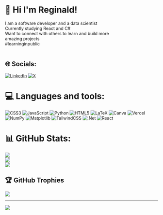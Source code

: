 # 💫 Hi I'm Reginald!
I am a software developer and a data scientist<br>Currently studying React and C# <br>Want to connect with others to learn and build more <br>amazing projects <br>#learninginpublic   <br><br>


## 🌐 Socials:
[![LinkedIn](https://img.shields.io/badge/LinkedIn-%230077B5.svg?logo=linkedin&logoColor=white)](https://linkedin.com/in/www.linkedin.com/in/reginald-owusu-kwaku) [![X](https://img.shields.io/badge/X-black.svg?logo=X&logoColor=white)](https://x.com/@re_ggie12) 

# 💻 Languages and tools:
<!---[C#](https://img.shields.io/badge/c%23-%23239120.svg?style=for-the-badge&logo=csharp&logoColor=white) ---> 
![CSS3](https://img.shields.io/badge/css3-%231572B6.svg?style=for-the-badge&logo=css3&logoColor=white) ![JavaScript](https://img.shields.io/badge/javascript-%23323330.svg?style=for-the-badge&logo=javascript&logoColor=%23F7DF1E) ![Python](https://img.shields.io/badge/python-3670A0?style=for-the-badge&logo=python&logoColor=ffdd54) ![HTML5](https://img.shields.io/badge/html5-%23E34F26.svg?style=for-the-badge&logo=html5&logoColor=white) ![LaTeX](https://img.shields.io/badge/latex-%23008080.svg?style=for-the-badge&logo=latex&logoColor=white) ![Canva](https://img.shields.io/badge/Canva-%2300C4CC.svg?style=for-the-badge&logo=Canva&logoColor=white)
![Vercel](https://img.shields.io/badge/vercel-%23000000.svg?style=for-the-badge&logo=vercel&logoColor=white) ![NumPy](https://img.shields.io/badge/numpy-%23013243.svg?style=for-the-badge&logo=numpy&logoColor=white) ![Matplotlib](https://img.shields.io/badge/Matplotlib-%23ffffff.svg?style=for-the-badge&logo=Matplotlib&logoColor=black) ![TailwindCSS](https://img.shields.io/badge/tailwindcss-%2338B2AC.svg?style=for-the-badge&logo=tailwind-css&logoColor=cyan) ![.Net](https://img.shields.io/badge/.NET-5C2D91?style=for-the-badge&logo=.net&logoColor=violet) ![React](https://img.shields.io/badge/react-%2320232a.svg?style=for-the-badge&logo=react&logoColor=%2361DAFB) 


<!--[TypeScript](https://img.shields.io/badge/typescript-%23007ACC.svg?style=for-the-badge&logo=typescript&logoColor=white) ![PHP](https://img.shields.io/badge/php-%23777BB4.svg?style=for-the-badge&logo=php&logoColor=white)  
 ![Angular.js](https://img.shields.io/badge/angular.js-%23E23237.svg?style=for-the-badge&logo=angularjs&logoColor=white) ![Flutter](https://img.shields.io/badge/Flutter-%2302569B.svg?style=for-the-badge&logo=Flutter&logoColor=white) ![Laravel](https://img.shields.io/badge/laravel-%23FF2D20.svg?style=for-the-badge&logo=laravel&logoColor=white) ![Figma](https://img.shields.io/badge/figma-%23F24E1E.svg?style=for-the-badge&logo=figma&logoColor=white)  ![Adobe Photoshop](https://img.shields.io/badge/adobe%20photoshop-%2331A8FF.svg?style=for-the-badge&logo=adobe%20photoshop&logoColor=white) ![Pandas](https://img.shields.io/badge/pandas-%23150458.svg?style=for-the-badge&logo=pandas&logoColor=white) -->
# 📊 GitHub Stats:
![](https://github-readme-stats.vercel.app/api?username=rkowusu17&theme=dark&hide_border=false&include_all_commits=false&count_private=false)<br/>
![](https://github-readme-streak-stats.herokuapp.com/?user=rkowusu17&theme=dark&hide_border=false)<br/>
![](https://github-readme-stats.vercel.app/api/top-langs/?username=rkowusu17&theme=dark&hide_border=false&include_all_commits=false&count_private=false&layout=compact)

## 🏆 GitHub Trophies
![](https://github-profile-trophy.vercel.app/?username=rkowusu17&theme=onedark&no-frame=false&no-bg=true&margin-w=4)

---
[![](https://visitcount.itsvg.in/api?id=rkowusu17&icon=6&color=0)](https://visitcount.itsvg.in)

<!-- Proudly created with GPRM ( https://gprm.itsvg.in ) -->
